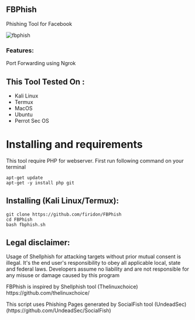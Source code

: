## FBPhish


Phishing Tool for  Facebook

![fbphish](https://1.bp.blogspot.com/-phYJ4b_lkz4/XqBTEoJnGbI/AAAAAAAALG0/_b-IFRJ26w811ZaaN8Kr_XVJZPDV6ZNjwCLcBGAsYHQ/s1600/fbphish.png)


### Features:
 Port Forwarding using Ngrok
 
 ## This Tool Tested On :
<ul>
  <li>Kali Linux</li>
  <li>Termux</li>
  <li>MacOS</li>
  <li>Ubuntu</li>
  <li>Perrot Sec OS</li>
</ul>

# Installing and requirements
<p>This tool require PHP for webserver. First run following command on your terminal</p>

```
apt-get update
apt-get -y install php git 
```
 
## Installing (Kali Linux/Termux):
```
git clone https://github.com/firidon/FBPhish
cd FBPhish
bash fbphish.sh
```
## Legal disclaimer:

Usage of Shellphish for attacking targets without prior mutual consent is illegal. It's the end user's responsibility to obey all applicable local, state and federal laws. Developers assume no liability and are not responsible for any misuse or damage caused by this program 


<p>FBPhish is inspired by Shellphish tool (Thelinuxchoice) https://github.com/thelinuxchoice/   </p>
<p>This script uses  Phishing Pages generated by SocialFish tool (UndeadSec) (https://github.com/UndeadSec/SocialFish) </P>
